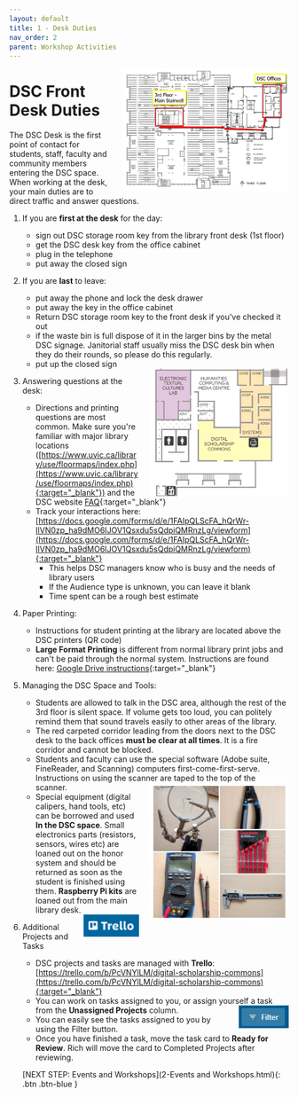 ```yaml
---
layout: default
title: 1 - Desk Duties
nav_order: 2
parent: Workshop Activities
---
```

<img src="images/directions.png" style="margin-left:20px; float:right;width:300px;" alt="equipment">

# DSC Front Desk Duties
The DSC Desk is the first point of contact for students, staff, faculty and community members entering the DSC space.  When working at the desk, your main duties are to direct traffic and answer questions.

1. If you are **first at the desk** for the day:
    - sign out DSC storage room key from the library front desk (1st floor)
    - get the DSC desk key from the office cabinet
    - plug in the telephone
    - put away the closed sign

2. If you are **last** to leave:
    - put away the phone and lock the desk drawer
    - put away the key in the office cabinet 
    - Return DSC storage room key to the front desk if you've checked it out
    - if the waste bin is full dispose of it in the larger bins by the metal DSC signage.  Janitorial staff usually miss the DSC desk bin when they do their rounds, so please do this regularly.
    - put up the closed sign
    <img src="images/1-map.png" style="margin-left:20px; float:right;width:250px;" alt="map">

3. Answering questions at the desk:
    - Directions and printing questions are most common.  Make sure you're familiar with major library locations ([https://www.uvic.ca/library/use/floormaps/index.php](https://www.uvic.ca/library/use/floormaps/index.php){:target="_blank"}) and the DSC website [FAQ](https://onlineacademiccommunity.uvic.ca/dsc/faq/){:target="_blank"}
    - Track your interactions here: [https://docs.google.com/forms/d/e/1FAIpQLScFA_hQrWr-IlVN0zp_ha9dMO6IJOV1Qsxdu5sQdpiQMRnzLg/viewform](https://docs.google.com/forms/d/e/1FAIpQLScFA_hQrWr-IlVN0zp_ha9dMO6IJOV1Qsxdu5sQdpiQMRnzLg/viewform){:target="_blank"}  
        - This helps DSC managers know who is busy and the needs of library users
        - If the Audience type is unknown, you can leave it blank
        - Time spent can be a rough best estimate

4. Paper Printing:
    - Instructions for student printing at the library are located above the DSC printers (QR code)
    - **Large Format Printing** is different from normal library print jobs and can't be paid through the normal system.  Instructions are found here: [Google Drive instructions](https://docs.google.com/document/d/1rSmanPw3Syy8qlTgIyckcR5QKKcHGdS-/edit){:target="_blank"}

 

5. Managing the DSC Space and Tools:
    - Students are allowed to talk in the DSC area, although the rest of the 3rd floor is silent space.  If volume gets too loud, you can politely remind them that sound travels easily to other areas of the library.
    - The red carpeted corridor leading from the doors next to the DSC desk to the back offices **must be clear at all times**.  It is a fire corridor and cannot be blocked.
    - Students and faculty can use the special software (Adobe suite, FineReader, and Scanning) computers first-come-first-serve.  Instructions on using the scanner are taped to the top of the scanner. <img src="images/1-equipment_collage.jpg" style="margin-left:20px; float:right;width:250px;" alt="equipment">
    - Special equipment (digital calipers, hand tools, etc) can be borrowed and used **In the DSC space**.  Small electronics parts (resistors, sensors, wires etc) are loaned out on the honor system and should be returned as soon as the student is finished using them.  **Raspberry Pi kits** are loaned out from the main library desk.

    <img src="images/1-Trello.png" style="margin-left:20px; float:right;width:100px;" alt="trello">
6. Additional Projects and Tasks
    - DSC projects and tasks are managed with **Trello**: [https://trello.com/b/PcVNYlLM/digital-scholarship-commons](https://trello.com/b/PcVNYlLM/digital-scholarship-commons){:target="_blank"}
    - You can work on tasks assigned to you, or assign yourself a task from the **Unassigned Projects** column. <img src="images/1-filter.png" style="margin-left:20px; float:right;width:90px;" alt="filter">
    - You can easily see the tasks assigned to you by using the Filter button.
    - Once you have finished a task, move the task card to **Ready for Review**.  Rich will move the card to Completed Projects after reviewing.
   

    [NEXT STEP: Events and Workshops](2-Events and Workshops.html){: .btn .btn-blue }
